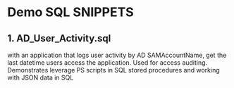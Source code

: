 # Demo SQL SNIPPETS

## 1. AD_User_Activity.sql
with an application that logs user activity by AD SAMAccountName, get the last datetime users access the application. Used for access auditing.
Demonstrates leverage PS scripts in SQL stored procedures and working with JSON data in SQL